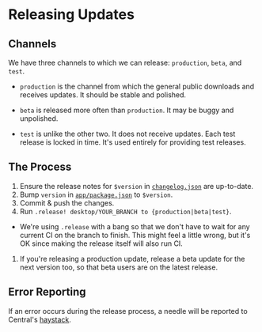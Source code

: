 # Releasing Updates

## Channels

We have three channels to which we can release: `production`, `beta`, and `test`.

- `production` is the channel from which the general public downloads and receives updates. It should be stable and polished.

- `beta` is released more often than `production`. It may be buggy and unpolished.

- `test` is unlike the other two. It does not receive updates. Each test release is locked in time. It's used entirely for providing test releases.

## The Process

1. Ensure the release notes for `$version` in [`changelog.json`](../../changelog.json) are up-to-date.
1. Bump `version` in [`app/package.json`](../../app/package.json) to `$version`.
1. Commit & push the changes.
1. Run `.release! desktop/YOUR_BRANCH to {production|beta|test}`.
  * We're using `.release` with a bang so that we don't have to wait for any current CI on the branch to finish. This might feel a little wrong, but it's OK since making the release itself will also run CI.
1. If you're releasing a production update, release a beta update for the next version too, so that beta users are on the latest release.

## Error Reporting

If an error occurs during the release process, a needle will be reported to Central's [haystack](https://haystack.githubapp.com/central).
